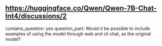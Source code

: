 ## https://huggingface.co/Qwen/Qwen-7B-Chat-Int4/discussions/2

contains_question: yes
question_part: Would it be possible to include examples of using the model through web and cli chat, as the original model?